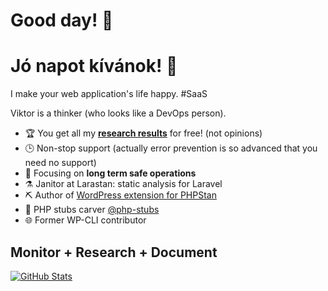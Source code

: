 # Good day! 👋

# Jó napot kívánok! 👋

I make your web application's life happy. #SaaS

Viktor is a thinker (who looks like a DevOps person).

- 🏆 You get all my [**research results**](https://github.com/szepeviktor/debian-server-tools#readme) for free! (not opinions)
- 🕒 Non-stop support (actually error prevention is so advanced that you need no support)
- 🎯 Focusing on **long term safe operations**
- ⚗️ Janitor at Larastan: static analysis for Laravel
- ⛏️ Author of [WordPress extension for PHPStan](https://packagist.org/packages/szepeviktor/phpstan-wordpress/stats)
- 🌳 PHP stubs carver [@php-stubs](https://github.com/php-stubs/)
- 🌐 Former WP-CLI contributor

## Monitor + Research + Document

[![GitHub Stats](https://github-readme-stats.vercel.app/api?username=szepeviktor)](https://github.com/pulls?q=author%3Aszepeviktor+sort%3Aupdated-desc)
